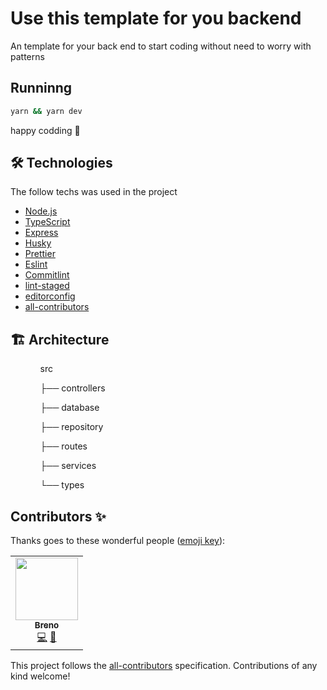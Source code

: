 # Use this template for you backend

An template for your back end to start coding without need to worry with patterns

## Runninng

```bash
yarn && yarn dev
```

happy codding 🎉

## 🛠 Technologies

The follow techs was used in the project

- [Node.js](https://nodejs.org/en/)
- [TypeScript](https://www.typescriptlang.org/)
- [Express](https://expressjs.com/)
- [Husky](https://typicode.github.io/husky/#/)
- [Prettier](https://prettier.io/)
- [Eslint](https://eslint.org/)
- [Commitlint](https://commitlint.js.org/#/)
- [lint-staged](https://github.com/okonet/lint-staged)
- [editorconfig](https://editorconfig.org/)
- [all-contributors](https://github.com/all-contributors/all-contributors)

## 🏗 Architecture

<ul>
<ol>src</ol>
<ol>├── controllers</ol>
<ol>├── database</ol>
<ol>├── repository</ol>
<ol>├── routes</ol>
<ol>├── services</ol>
<ol>└── types</ol>
</ul>

## Contributors ✨

Thanks goes to these wonderful people ([emoji key](https://allcontributors.org/docs/en/emoji-key)):

<!-- ALL-CONTRIBUTORS-LIST:START - Do not remove or modify this section -->
<!-- prettier-ignore-start -->
<!-- markdownlint-disable -->
<table>
  <tr>
    <td align="center"><a href="https://github.com/breno-sapucaia"><img src="https://avatars.githubusercontent.com/u/47859444?v=4?s=100" width="100px;" alt=""/><br /><sub><b>Breno</b></sub></a><br /><a href="https://github.com/FotonTech/niftastic-backend/commits?author=breno-sapucaia" title="Code">💻</a> <a href="https://github.com/FotonTech/niftastic-backend/commits?author=breno-sapucaia" title="Documentation">📖</a></td>
  </tr>
</table>
<!-- you can edit the .all-contributorsrc to remove my contribuition image, it's just an example :D -->

<!-- markdownlint-restore -->
<!-- prettier-ignore-end -->

<!-- ALL-CONTRIBUTORS-LIST:END -->

This project follows the [all-contributors](https://github.com/all-contributors/all-contributors) specification. Contributions of any kind welcome!
